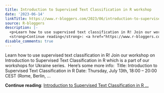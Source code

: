 ```yaml
---
title: Introduction to Supervised Text Classification in R workshop
date: '2023-06-14'
linkTitle: https://www.r-bloggers.com/2023/06/introduction-to-supervised-text-classification-in-r-workshop/
source: R-bloggers
description: |-
  <p>Learn how to use supervised text classification in R! Join our workshop on Introduction to Supervised Text Classification in R which is a part of our workshops for Ukraine series.  Here’s some more info:  Title: Introduction to Supervised Text Classification in R Date: Thursday, July 13th, 18:00 – 20:00 CEST (Rome, Berlin, ...</p>
  <strong>Continue reading</strong>: <a href="https://www.r-bloggers.com/2023/06/introduction-to-supervised-text-classification-in-r-workshop/">Introduction to Supervised Text Classification in R ...
disable_comments: true
---
```

<p>Learn how to use supervised text classification in R! Join our workshop on Introduction to Supervised Text Classification in R which is a part of our workshops for Ukraine series.  Here’s some more info:  Title: Introduction to Supervised Text Classification in R Date: Thursday, July 13th, 18:00 – 20:00 CEST (Rome, Berlin, ...</p>
<strong>Continue reading</strong>: <a href="https://www.r-bloggers.com/2023/06/introduction-to-supervised-text-classification-in-r-workshop/">Introduction to Supervised Text Classification in R ...
